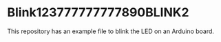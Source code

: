 
# Blink123777777777890BLINK2


This repository has an example file to blink the LED on an Arduino board.

